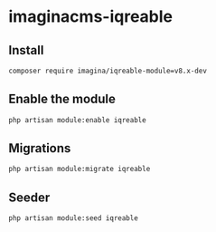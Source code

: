 # imaginacms-iqreable

## Install
```bash
composer require imagina/iqreable-module=v8.x-dev
```

## Enable the module
```bash
php artisan module:enable iqreable
```

## Migrations
```bash
php artisan module:migrate iqreable
```

## Seeder
```bash
php artisan module:seed iqreable
```
